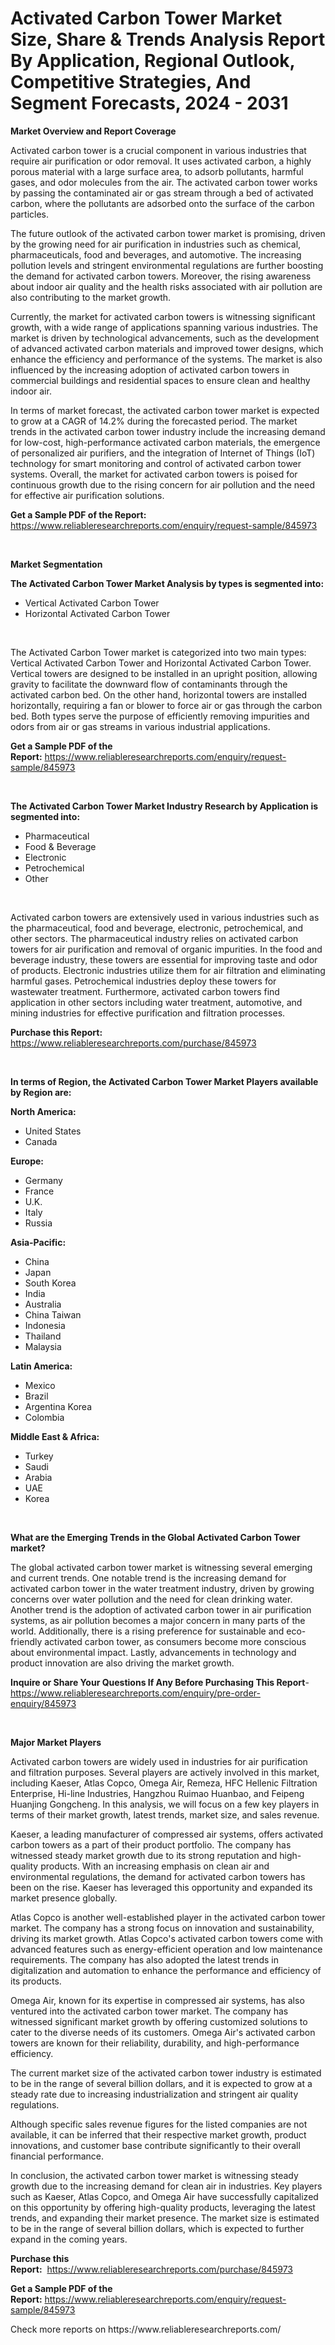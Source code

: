 <p><h1>Activated Carbon Tower Market Size, Share & Trends Analysis Report By Application, Regional Outlook, Competitive Strategies, And Segment Forecasts, 2024 - 2031</h1></p><p><strong>Market Overview and Report Coverage</strong></p>
<p><p>Activated carbon tower is a crucial component in various industries that require air purification or odor removal. It uses activated carbon, a highly porous material with a large surface area, to adsorb pollutants, harmful gases, and odor molecules from the air. The activated carbon tower works by passing the contaminated air or gas stream through a bed of activated carbon, where the pollutants are adsorbed onto the surface of the carbon particles.</p><p>The future outlook of the activated carbon tower market is promising, driven by the growing need for air purification in industries such as chemical, pharmaceuticals, food and beverages, and automotive. The increasing pollution levels and stringent environmental regulations are further boosting the demand for activated carbon towers. Moreover, the rising awareness about indoor air quality and the health risks associated with air pollution are also contributing to the market growth.</p><p>Currently, the market for activated carbon towers is witnessing significant growth, with a wide range of applications spanning various industries. The market is driven by technological advancements, such as the development of advanced activated carbon materials and improved tower designs, which enhance the efficiency and performance of the systems. The market is also influenced by the increasing adoption of activated carbon towers in commercial buildings and residential spaces to ensure clean and healthy indoor air.</p><p>In terms of market forecast, the activated carbon tower market is expected to grow at a CAGR of 14.2% during the forecasted period. The market trends in the activated carbon tower industry include the increasing demand for low-cost, high-performance activated carbon materials, the emergence of personalized air purifiers, and the integration of Internet of Things (IoT) technology for smart monitoring and control of activated carbon tower systems. Overall, the market for activated carbon towers is poised for continuous growth due to the rising concern for air pollution and the need for effective air purification solutions.</p></p>
<p><strong>Get a Sample PDF of the Report:</strong> <a href="https://www.reliableresearchreports.com/enquiry/request-sample/845973">https://www.reliableresearchreports.com/enquiry/request-sample/845973</a></p>
<p>&nbsp;</p>
<p><strong>Market Segmentation</strong></p>
<p><strong>The Activated Carbon Tower Market Analysis by types is segmented into:</strong></p>
<p><ul><li>Vertical Activated Carbon Tower</li><li>Horizontal Activated Carbon Tower</li></ul></p>
<p>&nbsp;</p>
<p><p>The Activated Carbon Tower market is categorized into two main types: Vertical Activated Carbon Tower and Horizontal Activated Carbon Tower. Vertical towers are designed to be installed in an upright position, allowing gravity to facilitate the downward flow of contaminants through the activated carbon bed. On the other hand, horizontal towers are installed horizontally, requiring a fan or blower to force air or gas through the carbon bed. Both types serve the purpose of efficiently removing impurities and odors from air or gas streams in various industrial applications.</p></p>
<p><strong>Get a Sample PDF of the Report:</strong>&nbsp;<a href="https://www.reliableresearchreports.com/enquiry/request-sample/845973">https://www.reliableresearchreports.com/enquiry/request-sample/845973</a></p>
<p>&nbsp;</p>
<p><strong>The Activated Carbon Tower Market Industry Research by Application is segmented into:</strong></p>
<p><ul><li>Pharmaceutical</li><li>Food & Beverage</li><li>Electronic</li><li>Petrochemical</li><li>Other</li></ul></p>
<p>&nbsp;</p>
<p><p>Activated carbon towers are extensively used in various industries such as the pharmaceutical, food and beverage, electronic, petrochemical, and other sectors. The pharmaceutical industry relies on activated carbon towers for air purification and removal of organic impurities. In the food and beverage industry, these towers are essential for improving taste and odor of products. Electronic industries utilize them for air filtration and eliminating harmful gases. Petrochemical industries deploy these towers for wastewater treatment. Furthermore, activated carbon towers find application in other sectors including water treatment, automotive, and mining industries for effective purification and filtration processes.</p></p>
<p><strong>Purchase this Report:</strong>&nbsp; <a href="https://www.reliableresearchreports.com/purchase/845973">https://www.reliableresearchreports.com/purchase/845973</a></p>
<p>&nbsp;</p>
<p><strong>In terms of Region, the Activated Carbon Tower Market Players available by Region are:</strong></p>
<p>
    <p> <strong> North America: </strong>
        <ul>
            <li>United States</li>
            <li>Canada</li>
        </ul>
        </p> 
    <p> <strong> Europe: </strong>
        <ul>
            <li>Germany</li>
            <li>France</li>
            <li>U.K.</li>
            <li>Italy</li>
            <li>Russia</li>
        </ul>
        </p> 
    <p> <strong> Asia-Pacific: </strong>
        <ul>
            <li>China</li>
            <li>Japan</li>
            <li>South Korea</li>
            <li>India</li>
            <li>Australia</li>
            <li>China Taiwan</li>
            <li>Indonesia</li>
            <li>Thailand</li>
            <li>Malaysia</li>
        </ul>
        </p> 
    <p> <strong> Latin America: </strong>
        <ul>
            <li>Mexico</li>
            <li>Brazil</li>
            <li>Argentina Korea</li>
            <li>Colombia</li>
        </ul>
        </p> 
    <p> <strong> Middle East & Africa: </strong>
        <ul>
            <li>Turkey</li>
            <li>Saudi</li>
            <li>Arabia</li>
            <li>UAE</li>
            <li>Korea</li>
        </ul>
    </p>
    </p>
<p>&nbsp;</p>
<p><strong>What are the Emerging Trends in the Global Activated Carbon Tower market?</strong></p>
<p><p>The global activated carbon tower market is witnessing several emerging and current trends. One notable trend is the increasing demand for activated carbon tower in the water treatment industry, driven by growing concerns over water pollution and the need for clean drinking water. Another trend is the adoption of activated carbon tower in air purification systems, as air pollution becomes a major concern in many parts of the world. Additionally, there is a rising preference for sustainable and eco-friendly activated carbon tower, as consumers become more conscious about environmental impact. Lastly, advancements in technology and product innovation are also driving the market growth.</p></p>
<p><strong>Inquire or Share Your Questions If Any Before Purchasing This Report</strong>- <a href="https://www.reliableresearchreports.com/enquiry/pre-order-enquiry/845973">https://www.reliableresearchreports.com/enquiry/pre-order-enquiry/845973</a></p>
<p>&nbsp;</p>
<p><strong>Major Market Players</strong></p>
<p><p>Activated carbon towers are widely used in industries for air purification and filtration purposes. Several players are actively involved in this market, including Kaeser, Atlas Copco, Omega Air, Remeza, HFC Hellenic Filtration Enterprise, Hi-line Industries, Hangzhou Ruimao Huanbao, and Feipeng Huanjing Gongcheng. In this analysis, we will focus on a few key players in terms of their market growth, latest trends, market size, and sales revenue.</p><p>Kaeser, a leading manufacturer of compressed air systems, offers activated carbon towers as a part of their product portfolio. The company has witnessed steady market growth due to its strong reputation and high-quality products. With an increasing emphasis on clean air and environmental regulations, the demand for activated carbon towers has been on the rise. Kaeser has leveraged this opportunity and expanded its market presence globally.</p><p>Atlas Copco is another well-established player in the activated carbon tower market. The company has a strong focus on innovation and sustainability, driving its market growth. Atlas Copco's activated carbon towers come with advanced features such as energy-efficient operation and low maintenance requirements. The company has also adopted the latest trends in digitalization and automation to enhance the performance and efficiency of its products.</p><p>Omega Air, known for its expertise in compressed air systems, has also ventured into the activated carbon tower market. The company has witnessed significant market growth by offering customized solutions to cater to the diverse needs of its customers. Omega Air's activated carbon towers are known for their reliability, durability, and high-performance efficiency.</p><p>The current market size of the activated carbon tower industry is estimated to be in the range of several billion dollars, and it is expected to grow at a steady rate due to increasing industrialization and stringent air quality regulations.</p><p>Although specific sales revenue figures for the listed companies are not available, it can be inferred that their respective market growth, product innovations, and customer base contribute significantly to their overall financial performance.</p><p>In conclusion, the activated carbon tower market is witnessing steady growth due to the increasing demand for clean air in industries. Key players such as Kaeser, Atlas Copco, and Omega Air have successfully capitalized on this opportunity by offering high-quality products, leveraging the latest trends, and expanding their market presence. The market size is estimated to be in the range of several billion dollars, which is expected to further expand in the coming years.</p></p>
<p><strong>Purchase this Report:</strong>&nbsp;&nbsp;<a href="https://www.reliableresearchreports.com/purchase/845973">https://www.reliableresearchreports.com/purchase/845973</a></p>
<p></p>
<p><strong>Get a Sample PDF of the Report:</strong>&nbsp;<a href="https://www.reliableresearchreports.com/enquiry/request-sample/845973">https://www.reliableresearchreports.com/enquiry/request-sample/845973</a></p>
<p>Check more reports on https://www.reliableresearchreports.com/</p>